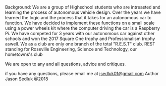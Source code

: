 Background: We are a group of Highschool students who are intreasted and learning the process of autonomous vehicle design. Over the years we have learned the logic and the process that it takes for an autonomous car to function. We have decided to implement these functions on a small scale using a power wheels kit where the computer driving the car is a Raspberry Pi. We have competed for 3 years with our autonomous car against other schools and won the 2017 Square One trophy and Professionalism trophy aswell. We as a club are only one branch of the total "R.E.S.T" club. REST standing for Roseville Engineering, Science and Technology, our hometowns's club

We are open to any and all questions, advice and critiques.

if you have any questions, please email me at jsedluk01@gmail.com Author Jason Sedluk @2018
